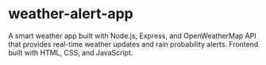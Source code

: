# weather-alert-app
A smart weather app built with Node.js, Express, and OpenWeatherMap API that provides real-time weather updates and rain probability alerts. Frontend built with HTML, CSS, and JavaScript.
